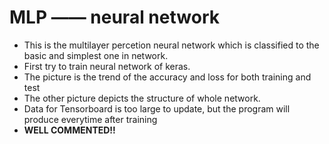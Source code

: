 # MLP —— neural network
- This is the multilayer percetion neural network which is classified to the basic and simplest one in network.
- First try to train neural network of keras.
- The picture is the trend of the accuracy and loss for both training and test
- The other picture depicts the structure of whole network.
- Data for Tensorboard is too large to update, but the program will produce everytime after training
- **WELL COMMENTED!!**